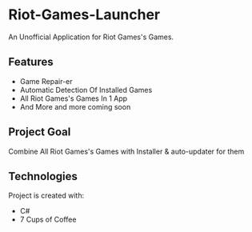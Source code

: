 # Riot-Games-Launcher
An Unofficial Application for Riot Games's Games.

## Features
* Game Repair-er
* Automatic Detection Of Installed Games
* All Riot Games's Games In 1 App
* And More and more coming soon

## Project Goal
Combine All Riot Games's Games with Installer & auto-updater for them 
	
## Technologies
Project is created with:
* C#
* 7 Cups of Coffee
